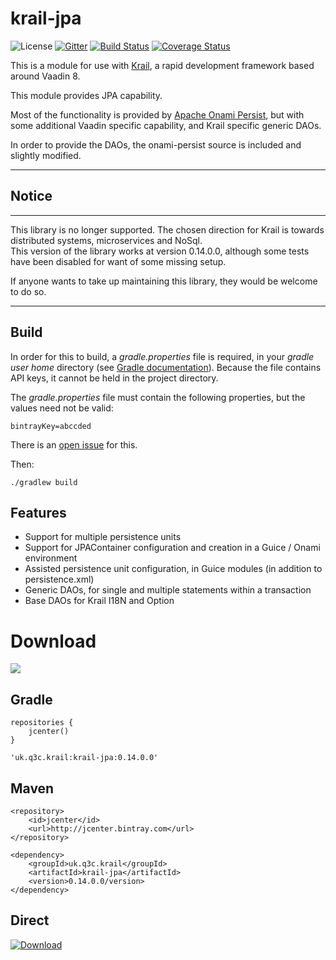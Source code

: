 # krail-jpa

![License](http://img.shields.io/:license-apache-blue.svg)
[![Gitter](https://badges.gitter.im/davidsowerby/krail.svg)](https://gitter.im/davidsowerby/krail?utm_source=badge&utm_medium=badge&utm_campaign=pr-badge)
[![Build Status](https://travis-ci.org/davidsowerby/krail-jpa.svg?branch=master)](https://travis-ci.org/davidsowerby/krail-jpa)
[![Coverage Status](https://coveralls.io/repos/github/davidsowerby/krail-jpa/badge.svg?branch=master)](https://coveralls.io/github/davidsowerby/krail-jpa?branch=master)


This is a module for use with [Krail](https://github.com/davidsowerby/krail), a rapid development framework based around Vaadin 8.

This module provides JPA capability.

Most of the functionality is provided by [Apache Onami Persist](https://onami.apache.org/persist/), but with some additional Vaadin specific capability, and Krail specific generic DAOs.

In order to provide the DAOs, the onami-persist source is included and slightly modified. 

---

## Notice

---

This library is no longer supported.  The chosen direction for Krail is towards distributed systems, microservices and NoSql.  
This version of the library works at version 0.14.0.0, although some tests have been disabled for want of some missing setup.

If anyone wants to take up maintaining this library, they would be welcome to do so.

---




## Build

In order for this to build, a *gradle.properties* file is required, in your *gradle user home* directory (see [Gradle documentation](https://docs.gradle.org/current/userguide/build_environment.html)).  Because the file contains API keys, it cannot be held in the project directory.

The *gradle.properties* file must contain the following properties, but the values need not be valid:

```
bintrayKey=abccded

```

There is an [open issue](https://github.com/davidsowerby/gitplus/issues/169) for this.

Then:

```
./gradlew build

```

## Features

* Support for multiple persistence units
* Support for JPAContainer configuration and creation in a Guice / Onami environment
* Assisted persistence unit configuration, in Guice modules (in addition to persistence.xml)
* Generic DAOs, for single and multiple statements within a transaction
* Base DAOs for Krail I18N and Option

# Download
<a href='https://bintray.com/dsowerby/maven/krail-jpa/view?source=watch' alt='Get automatic notifications about new "krail-jpa" versions'><img src='https://www.bintray.com/docs/images/bintray_badge_color.png'></a>
## Gradle


```
repositories {
	jcenter()
}
```

```
'uk.q3c.krail:krail-jpa:0.14.0.0'
```
## Maven

```
<repository>
	<id>jcenter</id>
	<url>http://jcenter.bintray.com</url>
</repository>

```

```
<dependency>
	<groupId>uk.q3c.krail</groupId>
	<artifactId>krail-jpa</artifactId>
	<version>0.14.0.0/version>
</dependency>
```
## Direct

[ ![Download](https://api.bintray.com/packages/dsowerby/maven/krail-jpa/images/download.svg) ](https://bintray.com/dsowerby/maven/krail-jpa/_latestVersion)

